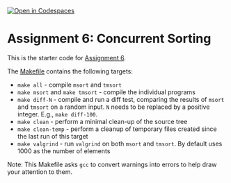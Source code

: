 [![Open in Codespaces](https://classroom.github.com/assets/launch-codespace-2972f46106e565e64193e422d61a12cf1da4916b45550586e14ef0a7c637dd04.svg)](https://classroom.github.com/open-in-codespaces?assignment_repo_id=16948099)
# Assignment 6: Concurrent Sorting

This is the starter code for [Assignment 6](https://khoury-cs3650.github.io/a06.html).

The [Makefile](Makefile) contains the following targets:

- `make all` - compile `msort` and `tmsort`
- `make msort` and `make tmsort` - compile the individual programs
- `make diff-N` - compile and run a diff test, comparing the results of `msort` and `tmsort` on a random input. `N` needs to be replaced by a positive integer. E.g., `make diff-100`.
- `make clean` - perform a minimal clean-up of the source tree
- `make clean-temp` - perform a cleanup of temporary files created since the last run of this target
- `make valgrind` - run `valgrind` on both `msort` and `tmsort`. By default uses 1000 as the number of elements

Note: This Makefile asks `gcc` to convert warnings into errors to help draw your attention to them.
